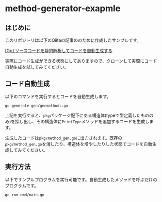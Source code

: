 # method-generator-exapmle

## はじめに

このリポジトリは以下のQiitaの記事ののために作成したサンプルです。

[[Go] ソースコードを静的解析してコードを自動生成する](https://qiita.com/drafts/44b49697f6c8221b9f0c)

実際にコード生成ができる状態にしてありますので、クローンして実際にコード自動生成を試してみてください。

## コード自動生成

以下のコマンドを実行するとコードを自動生成します。

```
go generate gen/genmethods.go
```

上記を実行すると、`pkg`パッケージ配下にある構造体(typeで型定義したもののみ)を探し出し、その構造体に`PrintType`メソッドを追加するコードを生成します。

生成したコードは`pkg/method_gen.go`に出力されます。既存の`pkg/method_gen.go`を消したり、構造体を増やしたりした状態でコードを自動生成してみてください。

## 実行方法

以下でサンプルプログラムを実行可能です。自動生成したメソッドを呼ぶだけのプログラムです。

```
go run cmd/main.go
```
